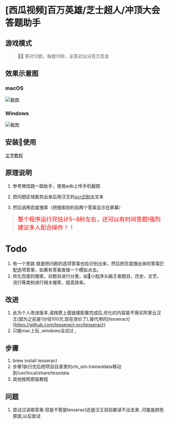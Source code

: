 # [西瓜视频]百万英雄/芝士超人/冲顶大会答题助手
## 游戏模式

>  答对12题，每题10秒，全答对瓜分百万奖金

## 效果示意图
### macOS

![截图](mac.png)

### Windows

![截图](win.PNG)


## 安装使用
[文字教程](https://zhuanlan.zhihu.com/p/32813854)


## 原理说明

1. 参考微信跳一跳助手，使用adb上传手机截图

2. 把问题区域裁剪出来后用汉王的[ocr识别](https://market.aliyun.com/products/57124001/cmapi011523.html?spm=5176.730005.0.0.B1mZNd#sku=yuncode552300000)出文本

3. 然后调用百度搜索（把搜索到的前两个答案显示在屏幕）

> <font color=red size=4>整个程序运行完估计5~8秒左右，还可以有时间答题!强烈建议多人配合操作！！</font>

# Todo
1. 有一个思路 就是把问题的选项答案也给识别出来，然后把百度搜出来的答案匹配选项答案，如果有答案直接一个模拟点击。
2. 优化百度的搜索，对题目进行分类，如小程序头脑王者题目，历史、文艺、流行等类别进行相关搜索，提高效率。



## 改进
1. 此为个人改进版本,请按原上面链接配置完成后,优化的内容是不用买阿里云汉王(因为之前是1分钱100次,现在涨价了),替代用的[tesseract]{https://github.com/tesseract-ocr/tesseract}
2. 只能mac上玩 ,windows没试过 ,

## 步骤
1. brew install tesseract
2. 步骤1执行完后把项目目录里的chi_sim.traineddata移动到/usr/local/share/tessdata
3. 其他按照原版教程

## 问题
1. 尝试过读取答案 但是不管是tesseract还是汉王目前都读不出去来 ,可能是颜色原因,以后尝试


